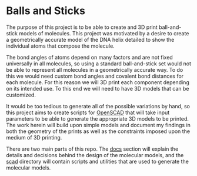 # Balls and Sticks

The purpose of this project is to be able to create and 3D print ball-and-stick models of molecules. This project was
motivated by a desire to create a geometrically accurate model of the DNA helix detailed to show the individual atoms
that compose the molecule.

The bond angles of atoms depend on many factors and are not fixed universally in all molecules, so using a standard ball-and-stick set would not be able to represent all molecules in a geometrically accurate way. To do this we would
need custom bond angles and covalent bond distances for each molecule. For this reason we will 3D print each component
depending on its intended use. To this end we will need to have 3D models that can be customized.

It would be too tedious to generate all of the possible variations by hand, so this project aims to create scripts for
[OpenSCAD](https://openscad.org/) that will take input parameters to be able to generate the appropriate 3D models to be
printed. The work herein will build upon simple models and document my findings in both the geometry of the prints as
well as the constraints imposed upon the medium of 3D printing.

There are two main parts of this repo. The [docs](./docs/README.md) section will explain the details and decisions
behind the design of the molecular models, and the [scad](./scad) directory will contain scripts and utilities that are
used to generate the molecular models.